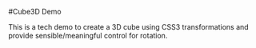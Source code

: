 #Cube3D Demo

This is a tech demo to create a 3D cube using CSS3 transformations and provide sensible/meaningful control for rotation.